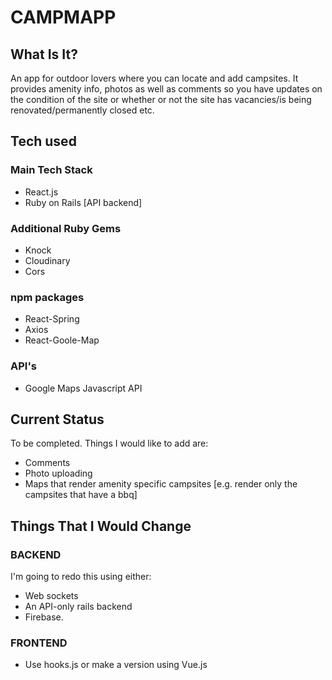 # CAMPMAPP


## What Is It?

An app for outdoor lovers where you can locate and add campsites. It provides amenity info, photos as well as comments so you have updates on the condition of the site or whether or not the site has vacancies/is being renovated/permanently closed etc.

## Tech used

### Main Tech Stack
- React.js
- Ruby on Rails [API backend]

### Additional Ruby Gems
- Knock
- Cloudinary
- Cors

### npm packages
- React-Spring
- Axios
- React-Goole-Map

### API's
- Google Maps Javascript API

## Current Status

To be completed. Things I would like to add are:

- Comments
- Photo uploading
- Maps that render amenity specific campsites [e.g. render only the campsites that have a bbq]

## Things That I Would Change

### __BACKEND__
I'm going to redo this using either:
- Web sockets
- An API-only rails backend
- Firebase.

### __FRONTEND__
- Use hooks.js or make a version using Vue.js
